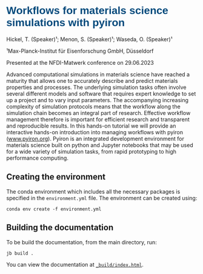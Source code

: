 # <font style="color:#004A7C" face="Helvetica" > Workflows for materials science simulations with pyiron </font>

Hickel, T. (Speaker)¹; Menon, S. (Speaker)¹; Waseda, O. (Speaker)¹  
  
¹Max-Planck-Institut für Eisenforschung GmbH, Düsseldorf

Presented at the NFDI-Matwerk conference on 29.06.2023


Advanced computational simulations in materials science have reached a maturity that allows one to accurately describe and predict materials properties and processes. The underlying simulation tasks often involve several different models and software that requires expert knowledge to set up a project and to vary input parameters. The accompanying increasing complexity of simulation protocols means that the workflow along the simulation chain becomes an integral part of research. Effective workflow management therefore is important for efficient research and transparent and reproducible results. In this hands-on tutorial we will provide an interactive hands-on introduction into managing workflows with pyiron (www.pyiron.org). Pyiron is an integrated development environment for materials science built on python and Jupyter notebooks that may be used for a wide variety of simulation tasks, from rapid prototyping to high performance computing.


## Creating the environment

The conda environment which includes all the necessary packages is specified in the `environment.yml` file. The environment can be created using:

```
conda env create -f environment.yml  
```

## Building the documentation

To be build the documentation, from the main directory, run:

```
jb build .
```

You can view the documentation at [`_build/index.html`](_build/index.html).
